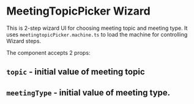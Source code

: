 # MeetingTopicPicker Wizard

This is 2-step wizard UI for choosing meeting topic and meeting type. It uses `meetingtopicPicker.machine.ts` to load the machine for controlling Wizard steps.

The component accepts 2 props:

## `topic` - initial value of meeting topic

## `meetingType` - initial value of meeting type.
